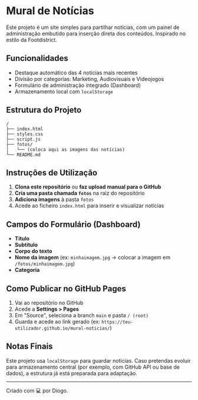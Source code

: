 # Mural de Notícias

Este projeto é um site simples para partilhar notícias, com um painel de administração embutido para inserção direta dos conteúdos. Inspirado no estilo da Footdistrict.

## Funcionalidades

- Destaque automático das 4 notícias mais recentes
- Divisão por categorias: Marketing, Audiovisuais e Videojogos
- Formulário de administração integrado (Dashboard)
- Armazenamento local com `localStorage`

## Estrutura do Projeto

```
/
├── index.html
├── styles.css
├── script.js
├── fotos/
│   └── (coloca aqui as imagens das notícias)
└── README.md
```

## Instruções de Utilização

1. **Clona este repositório** ou **faz upload manual para o GitHub**
2. **Cria uma pasta chamada `fotos`** na raiz do repositório
3. **Adiciona imagens** à pasta `fotos`
4. Acede ao ficheiro `index.html` para inserir e visualizar notícias

## Campos do Formulário (Dashboard)
- **Título**
- **Subtítulo**
- **Corpo do texto**
- **Nome da imagem** (ex: `minhaimagem.jpg` → colocar a imagem em `/fotos/minhaimagem.jpg`)
- **Categoria**

## Como Publicar no GitHub Pages

1. Vai ao repositório no GitHub
2. Acede a **Settings > Pages**
3. Em "Source", seleciona a branch `main` e pasta `/ (root)`
4. Guarda e acede ao link gerado (ex: `https://teu-utilizador.github.io/mural-noticias/`)

## Notas Finais

Este projeto usa `localStorage` para guardar notícias. Caso pretendas evoluir para armazenamento central (por exemplo, com GitHub API ou base de dados), a estrutura já está preparada para adaptação.

---

Criado com 💻 por Diogo.
